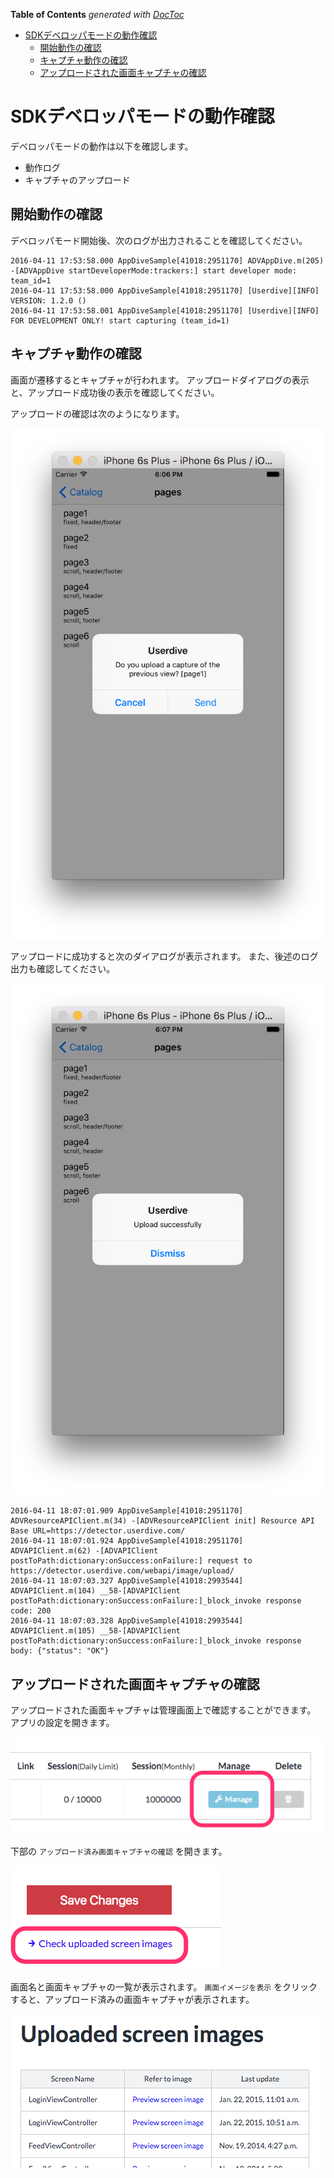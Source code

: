 <!-- START doctoc generated TOC please keep comment here to allow auto update -->
<!-- DON'T EDIT THIS SECTION, INSTEAD RE-RUN doctoc TO UPDATE -->
**Table of Contents**  *generated with [DocToc](https://github.com/thlorenz/doctoc)*

- [SDKデベロッパモードの動作確認](#sdk%E3%83%87%E3%83%99%E3%83%AD%E3%83%83%E3%83%91%E3%83%A2%E3%83%BC%E3%83%89%E3%81%AE%E5%8B%95%E4%BD%9C%E7%A2%BA%E8%AA%8D)
  - [開始動作の確認](#%E9%96%8B%E5%A7%8B%E5%8B%95%E4%BD%9C%E3%81%AE%E7%A2%BA%E8%AA%8D)
  - [キャプチャ動作の確認](#%E3%82%AD%E3%83%A3%E3%83%97%E3%83%81%E3%83%A3%E5%8B%95%E4%BD%9C%E3%81%AE%E7%A2%BA%E8%AA%8D)
  - [アップロードされた画面キャプチャの確認](#%E3%82%A2%E3%83%83%E3%83%97%E3%83%AD%E3%83%BC%E3%83%89%E3%81%95%E3%82%8C%E3%81%9F%E7%94%BB%E9%9D%A2%E3%82%AD%E3%83%A3%E3%83%97%E3%83%81%E3%83%A3%E3%81%AE%E7%A2%BA%E8%AA%8D)

<!-- END doctoc generated TOC please keep comment here to allow auto update -->

# SDKデベロッパモードの動作確認

デベロッパモードの動作は以下を確認します。

- 動作ログ
- キャプチャのアップロード

## 開始動作の確認

デベロッパモード開始後、次のログが出力されることを確認してください。

```
2016-04-11 17:53:58.000 AppDiveSample[41018:2951170] ADVAppDive.m(205) -[ADVAppDive startDeveloperMode:trackers:] start developer mode: team_id=1
2016-04-11 17:53:58.000 AppDiveSample[41018:2951170] [Userdive][INFO] VERSION: 1.2.0 ()
2016-04-11 17:53:58.001 AppDiveSample[41018:2951170] [Userdive][INFO] FOR DEVELOPMENT ONLY! start capturing (team_id=1)
```


## キャプチャ動作の確認

画面が遷移するとキャプチャが行われます。
アップロードダイアログの表示と、アップロード成功後の表示を確認してください。

アップロードの確認は次のようになります。

![upload confirmation dialog](../../../ja/apps/devguide/files/sdk_verification_capture_1.png)

アップロードに成功すると次のダイアログが表示されます。
また、後述のログ出力も確認してください。

![upload status dialog](../../../ja/apps/devguide/files/sdk_verification_capture_2.png)

```
2016-04-11 18:07:01.909 AppDiveSample[41018:2951170] ADVResourceAPIClient.m(34) -[ADVResourceAPIClient init] Resource API Base URL=https://detector.userdive.com/
2016-04-11 18:07:01.924 AppDiveSample[41018:2951170] ADVAPIClient.m(62) -[ADVAPIClient postToPath:dictionary:onSuccess:onFailure:] request to https://detector.userdive.com/webapi/image/upload/
2016-04-11 18:07:03.327 AppDiveSample[41018:2993544] ADVAPIClient.m(104) __58-[ADVAPIClient postToPath:dictionary:onSuccess:onFailure:]_block_invoke response code: 200
2016-04-11 18:07:03.328 AppDiveSample[41018:2993544] ADVAPIClient.m(105) __58-[ADVAPIClient postToPath:dictionary:onSuccess:onFailure:]_block_invoke response body: {"status": "OK"}
```

## アップロードされた画面キャプチャの確認

アップロードされた画面キャプチャは管理画面上で確認することができます。
アプリの設定を開きます。

![sdk_verification_capture_3.png](../../../ja/apps/devguide/files/sdk_verification_capture_3.png)

下部の `アップロード済み画面キャプチャの確認` を開きます。

![sdk_verification_capture_4.png](../../../ja/apps/devguide/files/sdk_verification_capture_4.png)

画面名と画面キャプチャの一覧が表示されます。
`画面イメージを表示` をクリックすると、アップロード済みの画面キャプチャが表示されます。

![sdk_verification_capture_5.png](../../../ja/apps/devguide/files/sdk_verification_capture_5.png)
